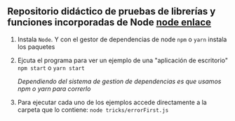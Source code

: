 ## Repositorio didáctico de pruebas de librerías y funciones incorporadas de Node [node enlace](https://nodejs.org/en/)

1. Instala `Node`. Y con el gestor de dependencias de node `npm` o `yarn` instala los paquetes

2. Ejcuta el programa para ver un ejemplo de una "aplicación de escritorio"
    ```npm start```  o
    ```yarn start```

    _Dependiendo del sistema de gestion de dependencias es que usamos npm o yarn para correrlo_

3. Para ejecutar cada uno de los ejemplos accede directamente a la carpeta que lo contiene:
    ```node tricks/errorFirst.js```


